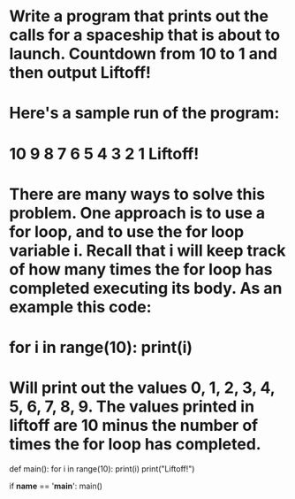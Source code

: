# Write a program that prints out the calls for a spaceship that is about to launch. Countdown from 10 to 1 and then output Liftoff!

# Here's a sample run of the program:

# 10 9 8 7 6 5 4 3 2 1 Liftoff!

# There are many ways to solve this problem. One approach is to use a for loop, and to use the for loop variable i. Recall that i will keep track of how many times the for loop has completed executing its body. As an example this code:

# for i in range(10): print(i)

# Will print out the values 0, 1, 2, 3, 4, 5, 6, 7, 8, 9. The values printed in liftoff are 10 minus the number of times the for loop has completed.

def main():
    for i in range(10): print(i)
    print("Liftoff!")

if __name__ == '__main__':
    main()